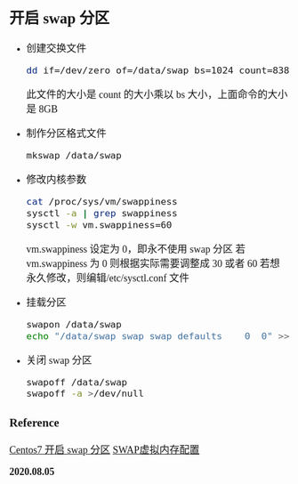 <font size=4 face='楷体'>

## 开启 swap 分区

- 创建交换文件

  ```bash
  dd if=/dev/zero of=/data/swap bs=1024 count=8388616
  ```

  此文件的大小是 count 的大小乘以 bs 大小，上面命令的大小是 8GB

- 制作分区格式文件

  ```bash
  mkswap /data/swap
  ```

- 修改内核参数

  ```bash
  cat /proc/sys/vm/swappiness
  sysctl -a | grep swappiness
  sysctl -w vm.swappiness=60
  ```

  vm.swappiness 设定为 0，即永不使用 swap 分区
  若 vm.swappiness 为 0 则根据实际需要调整成 30 或者 60
  若想永久修改，则编辑/etc/sysctl.conf 文件

- 挂载分区

  ```bash
  swapon /data/swap
  echo "/data/swap swap swap defaults    0  0" >> /etc/fstab
  ```

- 关闭 swap 分区
  ```bash
  swapoff /data/swap
  swapoff -a >/dev/null
  ```

### Reference

[Centos7 开启 swap 分区](http://www.mamicode.com/info-detail-2688008.html)
[SWAP虚拟内存配置](https://blog.csdn.net/wo18237095579/article/details/80363397)  

**2020.08.05**

